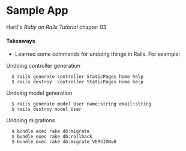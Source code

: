# Sample App

Hartl's *Ruby on Rails Tutorial* chapter 03

#### Takeaways
* Learned some commands for undoing things in Rails. For example:

Undoing controller generation
```
  $ rails generate controller StaticPages home help
  $ rails destroy  controller StaticPages home help
```

Undoing model generation
```
  $ rails generate model User name:string email:string
  $ rails destroy model User
```

Undoing migrations
```
  $ bundle exec rake db:migrate
  $ bundle exec rake db:rollback
  $ bundle exec rake db:migrate VERSION=0
```

